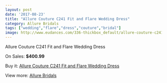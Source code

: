 ```yaml
---
layout: post
date: '2017-08-23'
title: "Allure Couture C241 Fit and Flare Wedding Dress"
category: Allure Bridals
tags: ["wedding","flare","dress","couture","bridal"]
image: http://www.eudances.com/336-thickbox_default/allure-couture-c241-fit-and-flare-wedding-dress.jpg
---
```

Allure Couture C241 Fit and Flare Wedding Dress

On Sales: **$400.99**
<a href="https://www.eudances.com/en/allure-bridals/104-allure-couture-c241-fit-and-flare-wedding-dress.html"><amp-img layout="responsive" width="600" height="600" src="//www.eudances.com/336-thickbox_default/allure-couture-c241-fit-and-flare-wedding-dress.jpg" alt="Allure Couture C241 Fit and Flare Wedding Dress 0" /></a>
<a href="https://www.eudances.com/en/allure-bridals/104-allure-couture-c241-fit-and-flare-wedding-dress.html"><amp-img layout="responsive" width="600" height="600" src="//www.eudances.com/338-thickbox_default/allure-couture-c241-fit-and-flare-wedding-dress.jpg" alt="Allure Couture C241 Fit and Flare Wedding Dress 1" /></a>
<a href="https://www.eudances.com/en/allure-bridals/104-allure-couture-c241-fit-and-flare-wedding-dress.html"><amp-img layout="responsive" width="600" height="600" src="//www.eudances.com/337-thickbox_default/allure-couture-c241-fit-and-flare-wedding-dress.jpg" alt="Allure Couture C241 Fit and Flare Wedding Dress 2" /></a>

Buy it: [Allure Couture C241 Fit and Flare Wedding Dress](https://www.eudances.com/en/allure-bridals/104-allure-couture-c241-fit-and-flare-wedding-dress.html "Allure Couture C241 Fit and Flare Wedding Dress")

View more: [Allure Bridals](https://www.eudances.com/en/2-allure-bridals "Allure Bridals")